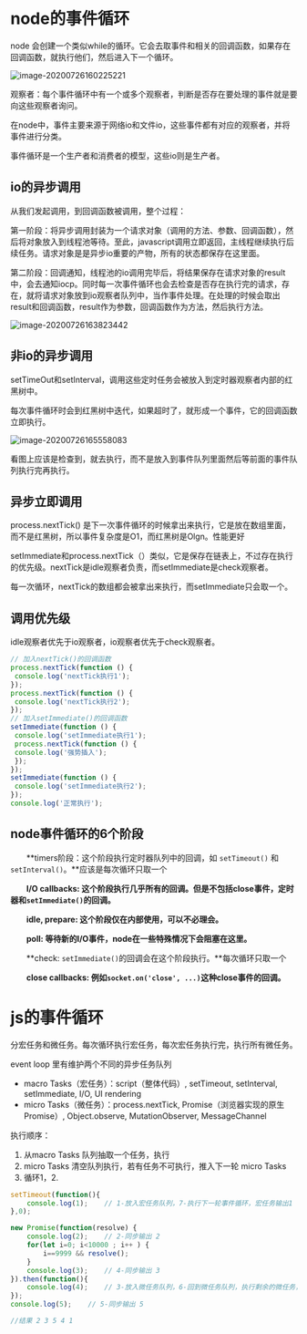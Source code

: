 # node的事件循环

node 会创建一个类似while的循环。它会去取事件和相关的回调函数，如果存在回调函数，就执行他们，然后进入下一个循环。

![image-20200726160225221](C:\Users\Administrator\AppData\Roaming\Typora\typora-user-images\image-20200726160225221.png)

观察者：每个事件循环中有一个或多个观察者，判断是否存在要处理的事件就是要向这些观察者询问。

在node中，事件主要来源于网络io和文件io，这些事件都有对应的观察者，并将事件进行分类。

事件循环是一个生产者和消费者的模型，这些io则是生产者。

## io的异步调用

从我们发起调用，到回调函数被调用，整个过程：

​		第一阶段：将异步调用封装为一个请求对象（调用的方法、参数、回调函数），然后将对象放入到线程池等待。至此，javascript调用立即返回，主线程继续执行后续任务。请求对象是是异步io重要的产物，所有的状态都保存在这里面。

​		第二阶段：回调通知，线程池的io调用完毕后，将结果保存在请求对象的result中，会去通知iocp。同时每一次事件循环也会去检查是否存在执行完的请求，存在，就将请求对象放到io观察者队列中，当作事件处理。在处理的时候会取出result和回调函数，result作为参数，回调函数作为方法，然后执行方法。

![image-20200726163823442](C:\Users\Administrator\AppData\Roaming\Typora\typora-user-images\image-20200726163823442.png)



## 非io的异步调用

setTimeOut和setInterval，调用这些定时任务会被放入到定时器观察者内部的红黑树中。

每次事件循环时会到红黑树中迭代，如果超时了，就形成一个事件，它的回调函数立即执行。

![image-20200726165558083](C:\Users\Administrator\AppData\Roaming\Typora\typora-user-images\image-20200726165558083.png)

看图上应该是检查到，就去执行，而不是放入到事件队列里面然后等前面的事件队列执行完再执行。

## 异步立即调用

process.nextTick() 是下一次事件循环的时候拿出来执行，它是放在数组里面，而不是红黑树，所以事件复杂度是O1，而红黑树是Olgn。性能更好

setImmediate和process.nextTick（）类似，它是保存在链表上，不过存在执行的优先级。nextTick是idle观察者负责，而setImmediate是check观察者。

每一次循环，nextTick的数组都会被拿出来执行，而setImmediate只会取一个。

## 调用优先级

idle观察者优先于io观察者，io观察者优先于check观察者。

```js
// 加入nextTick()的回调函数
process.nextTick(function () { 
 console.log('nextTick执行1'); 
}); 
process.nextTick(function () { 
 console.log('nextTick执行2'); 
}); 
// 加入setImmediate()的回调函数
setImmediate(function () { 
 console.log('setImmediate执行1'); 
 process.nextTick(function () { 
 console.log('强势插入'); 
 }); 
}); 
setImmediate(function () { 
 console.log('setImmediate执行2'); 
}); 
console.log('正常执行');
```

## node事件循环的6个阶段

　　**timers阶段：这个阶段执行定时器队列中的回调，如 `setTimeout()` 和 `setInterval()`。**应该是每次循环只取一个

　　**I/O callbacks: 这个阶段执行几乎所有的回调。但是不包括close事件，定时器和`setImmediate()`的回调。**

　　**idle, prepare: 这个阶段仅在内部使用，可以不必理会。**

　　**poll: 等待新的I/O事件，node在一些特殊情况下会阻塞在这里。**

　　**check: `setImmediate()`的回调会在这个阶段执行。**每次循环只取一个

　　**close callbacks: 例如`socket.on('close', ...)`这种close事件的回调。**



# js的事件循环

分宏任务和微任务。每次循环执行宏任务，每次宏任务执行完，执行所有微任务。

event loop 里有维护两个不同的异步任务队列

- macro Tasks（宏任务）：script（整体代码）, setTimeout, setInterval, setImmediate, I/O, UI rendering
- micro Tasks（微任务）：process.nextTick, Promise（浏览器实现的原生Promise）, Object.observe,  MutationObserver, MessageChannel



执行顺序：

1. 从macro Tasks 队列抽取一个任务，执行
2. micro Tasks 清空队列执行，若有任务不可执行，推入下一轮 micro Tasks
3. 循环1，2.

```js
setTimeout(function(){
    console.log(1);    // 1-放入宏任务队列，7-执行下一轮事件循环，宏任务输出1
},0); 

new Promise(function(resolve) { 
    console.log(2);    // 2-同步输出 2
    for(let i=0; i<10000 ; i++ ) { 
        i==9999 && resolve(); 
    } 
    console.log(3);    // 4-同步输出 3
}).then(function(){ 
    console.log(4);    // 3-放入微任务队列，6-回到微任务队列，执行剩余的微任务，输出4
}); 
console.log(5);    // 5-同步输出 5

//结果 2 3 5 4 1
```



